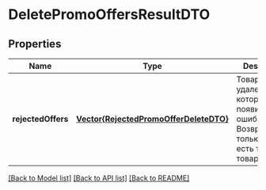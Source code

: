 # DeletePromoOffersResultDTO


## Properties
Name | Type | Description | Notes
------------ | ------------- | ------------- | -------------
**rejectedOffers** | [**Vector{RejectedPromoOfferDeleteDTO}**](RejectedPromoOfferDeleteDTO.md) | Товары, при удалении которых появились ошибки.  Возвращается, только если есть такие товары.  | [optional] [default to nothing]


[[Back to Model list]](../README.md#models) [[Back to API list]](../README.md#api-endpoints) [[Back to README]](../README.md)


